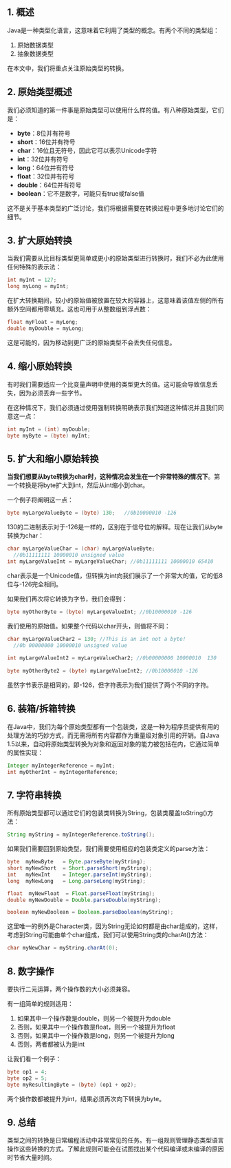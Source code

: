 ## 1. 概述

Java是一种类型化语言，这意味着它利用了类型的概念。有两个不同的类型组：

1.  原始数据类型
2.  抽象数据类型

在本文中，我们将重点关注原始类型的转换。

## 2. 原始类型概述

我们必须知道的第一件事是原始类型可以使用什么样的值。有八种原始类型，它们是：

-   **byte**：8位并有符号
-   **short**：16位并有符号
-   **char**：16位且无符号，因此它可以表示Unicode字符
-   **int**：32位并有符号
-   **long**：64位并有符号
-   **float**：32位并有符号
-   **double**：64位并有符号
-   **boolean**：它不是数字，可能只有true或false值

这不是关于基本类型的广泛讨论，我们将根据需要在转换过程中更多地讨论它们的细节。

## 3. 扩大原始转换

当我们需要从比目标类型更简单或更小的原始类型进行转换时，我们不必为此使用任何特殊的表示法：

```java
int myInt = 127;
long myLong = myInt;
```

在扩大转换期间，较小的原始值被放置在较大的容器上，这意味着该值左侧的所有额外空间都用零填充。这也可用于从整数组到浮点数：

```java
float myFloat = myLong;
double myDouble = myLong;
```

这是可能的，因为移动到更广泛的原始类型不会丢失任何信息。

## 4. 缩小原始转换

有时我们需要适应一个比变量声明中使用的类型更大的值。这可能会导致信息丢失，因为必须丢弃一些字节。

在这种情况下，我们必须通过使用强制转换明确表示我们知道这种情况并且我们同意这一点：

```java
int myInt = (int) myDouble;
byte myByte = (byte) myInt;
```

## 5. 扩大和缩小原始转换

**当我们想要从byte转换为char时，这种情况会发生在一个非常特殊的情况下**。第一个转换是将byte扩大到int，然后从int缩小到char。

一个例子将阐明这一点：

```java
byte myLargeValueByte = (byte) 130;   //0b10000010 -126
```

130的二进制表示对于-126是一样的，区别在于信号位的解释。现在让我们从byte转换为char：

```java
char myLargeValueChar = (char) myLargeValueByte;
  //0b11111111 10000010 unsigned value
int myLargeValueInt = myLargeValueChar; //0b11111111 10000010 65410
```

char表示是一个Unicode值，但转换为int向我们展示了一个非常大的值，它的低8位与-126完全相同。

如果我们再次将它转换为字节，我们会得到：

```java
byte myOtherByte = (byte) myLargeValueInt; //0b10000010 -126
```

我们使用的原始值。如果整个代码以char开头，则值将不同：

```java
char myLargeValueChar2 = 130; //This is an int not a byte! 
  //0b 00000000 10000010 unsigned value
        
int myLargeValueInt2 = myLargeValueChar2; //0b00000000 10000010  130
        
byte myOtherByte2 = (byte) myLargeValueInt2; //0b10000010 -126
```

虽然字节表示是相同的，即-126，但字符表示为我们提供了两个不同的字符。

## 6. 装箱/拆箱转换

在Java中，我们为每个原始类型都有一个包装类，这是一种为程序员提供有用的处理方法的巧妙方式，而无需将所有内容都作为重量级对象引用的开销。自Java 1.5以来，自动将原始类型转换为对象和返回对象的能力被包括在内，它通过简单的属性实现：

```java
Integer myIntegerReference = myInt;
int myOtherInt = myIntegerReference;
```

## 7. 字符串转换

所有原始类型都可以通过它们的包装类转换为String，包装类覆盖toString()方法：

```java
String myString = myIntegerReference.toString();
```

如果我们需要回到原始类型，我们需要使用相应的包装类定义的parse方法：

```java
byte  myNewByte   = Byte.parseByte(myString);
short myNewShort  = Short.parseShort(myString);
int   myNewInt    = Integer.parseInt(myString);
long  myNewLong   = Long.parseLong(myString);

float  myNewFloat  = Float.parseFloat(myString);
double myNewDouble = Double.parseDouble(myString);

boolean myNewBoolean = Boolean.parseBoolean(myString);
```

这里唯一的例外是Character类，因为String无论如何都是由char组成的，这样，考虑到String可能由单个char组成，我们可以使用String类的charAt()方法：

```java
char myNewChar = myString.charAt(0);
```

## 8. 数字操作

要执行二元运算，两个操作数的大小必须兼容。

有一组简单的规则适用：

1.  如果其中一个操作数是double，则另一个被提升为double
2.  否则，如果其中一个操作数是float，则另一个被提升为float
3.  否则，如果其中一个操作数是long，则另一个被提升为long
4.  否则，两者都被认为是int

让我们看一个例子：

```java
byte op1 = 4;
byte op2 = 5;
byte myResultingByte = (byte) (op1 + op2);
```

两个操作数都被提升为int，结果必须再次向下转换为byte。

## 9. 总结

类型之间的转换是日常编程活动中非常常见的任务。有一组规则管理静态类型语言操作这些转换的方式。了解此规则可能会在试图找出某个代码编译或未编译的原因时节省大量时间。